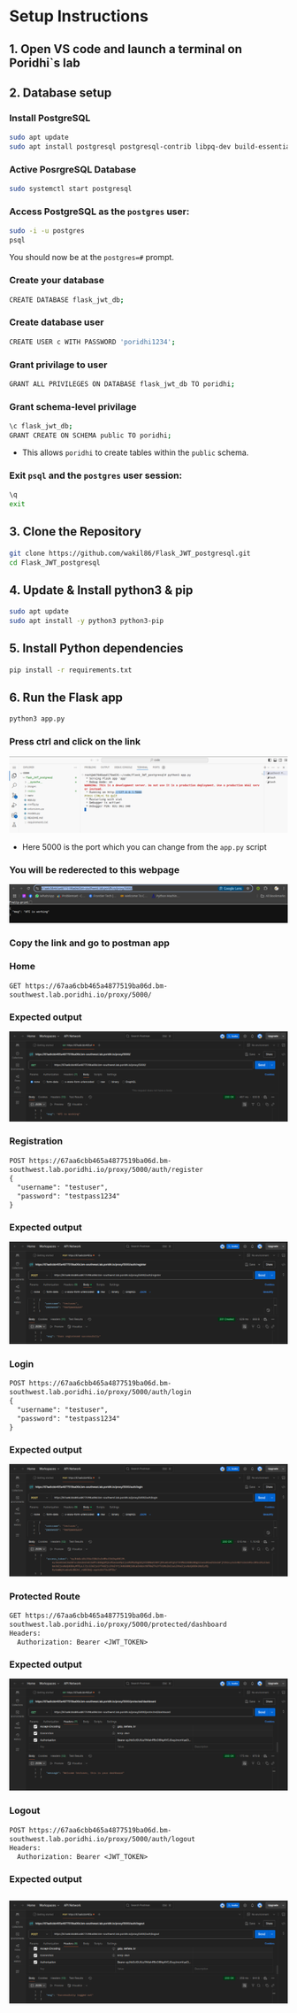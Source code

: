 

#  Setup Instructions
## 1. Open VS code and launch a terminal on Poridhi`s lab

## 2. Database setup

### Install PostgreSQL
```bash
sudo apt update
sudo apt install postgresql postgresql-contrib libpq-dev build-essential
```
### Active PosrgreSQL Database
```bash
sudo systemctl start postgresql
```
### Access PostgreSQL as the ```postgres``` user:
```bash
sudo -i -u postgres
psql
```
You should now be at the ```postgres=#``` prompt.

### Create your database
```bash
CREATE DATABASE flask_jwt_db;
```
### Create database user
```bash
CREATE USER c WITH PASSWORD 'poridhi1234';
```
### Grant privilage to user
```bash
GRANT ALL PRIVILEGES ON DATABASE flask_jwt_db TO poridhi;
```
### Grant schema-level privilage 
```bash
\c flask_jwt_db; 
GRANT CREATE ON SCHEMA public TO poridhi;
```
- This allows ```poridhi``` to create tables within the ```public``` schema.

### Exit ```psql``` and the ```postgres``` user session:
```bash
\q
exit
```



## 3. Clone the Repository

```bash
git clone https://github.com/wakil86/Flask_JWT_postgresql.git
cd Flask_JWT_postgresql
```


## 4. Update & Install python3 & pip
```bash
sudo apt update
sudo apt install -y python3 python3-pip
```


## 5. Install Python dependencies
```bash
pip install -r requirements.txt
```
## 6. Run the Flask app
```bash
python3 app.py
```
### Press ctrl and click on the link
![APP_RUN](images/run.png)
- Here 5000 is the port which you can change from the ```app.py``` script

### You will be rederected to this webpage
![APP_RUN](images/copy.png)


### Copy the link and go to postman app


### Home 
```
GET https://67aa6cbb465a4877519ba06d.bm-southwest.lab.poridhi.io/proxy/5000/
```
### Expected output
![APP_RUN](images/API_working.png)

###  Registration

```
POST https://67aa6cbb465a4877519ba06d.bm-southwest.lab.poridhi.io/proxy/5000/auth/register
{
  "username": "testuser",
  "password": "testpass1234"
}
```
### Expected output
![APP_RUN](images/registration.png)

###  Login

```
POST https://67aa6cbb465a4877519ba06d.bm-southwest.lab.poridhi.io/proxy/5000/auth/login
{
  "username": "testuser",
  "password": "testpass1234"
}
```
### Expected output
![APP_RUN](images/login.png)

###  Protected Route

```
GET https://67aa6cbb465a4877519ba06d.bm-southwest.lab.poridhi.io/proxy/5000/protected/dashboard
Headers:
  Authorization: Bearer <JWT_TOKEN>
```
### Expected output
![APP_RUN](images/protected.png)

###  Logout

```
POST https://67aa6cbb465a4877519ba06d.bm-southwest.lab.poridhi.io/proxy/5000/auth/logout
Headers:
  Authorization: Bearer <JWT_TOKEN>
```
### Expected output
![APP_RUN](images/logout.png)
---

